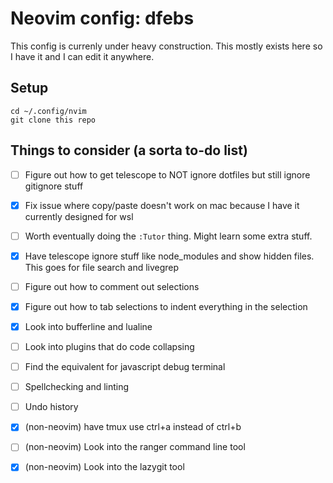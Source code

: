 # Neovim config: dfebs
This config is currenly under heavy construction. This mostly exists here so I have it and I can edit it anywhere.

## Setup
```
cd ~/.config/nvim
git clone this repo
```

## Things to consider (a sorta to-do list)

- [ ] Figure out how to get telescope to NOT ignore dotfiles but still ignore gitignore stuff
- [x] Fix issue where copy/paste doesn't work on mac because I have it currently designed for wsl
- [ ] Worth eventually doing the `:Tutor` thing. Might learn some extra stuff.
- [x] Have telescope ignore stuff like node_modules and show hidden files. This goes for file search and livegrep
- [ ] Figure out how to comment out selections
- [x] Figure out how to tab selections to indent everything in the selection
- [x] Look into bufferline and lualine
- [ ] Look into plugins that do code collapsing
- [ ] Find the equivalent for javascript debug terminal
- [ ] Spellchecking and linting
- [ ] Undo history
- [x] (non-neovim) have tmux use ctrl+a instead of ctrl+b
- [ ] (non-neovim) Look into the ranger command line tool
- [x] (non-neovim) Look into the lazygit tool

